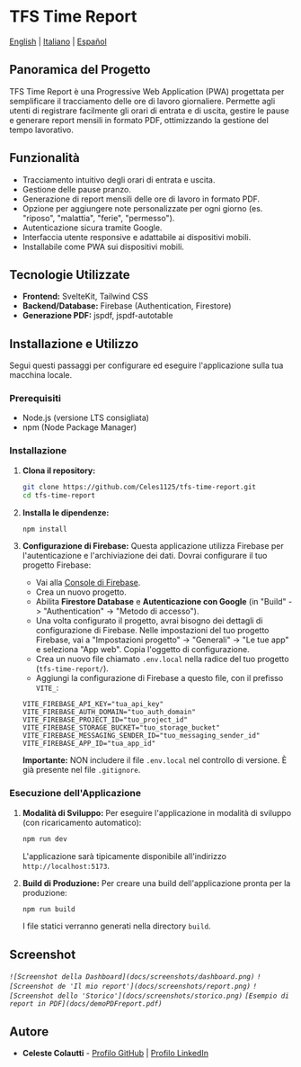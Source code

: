 # TFS Time Report

[English](README.md) | [Italiano](README.it.md) | [Español](README.es.md)

## Panoramica del Progetto

TFS Time Report è una Progressive Web Application (PWA) progettata per semplificare il tracciamento delle ore di lavoro giornaliere. Permette agli utenti di registrare facilmente gli orari di entrata e di uscita, gestire le pause e generare report mensili in formato PDF, ottimizzando la gestione del tempo lavorativo.

## Funzionalità

*   Tracciamento intuitivo degli orari di entrata e uscita.
*   Gestione delle pause pranzo.
*   Generazione di report mensili delle ore di lavoro in formato PDF.
*   Opzione per aggiungere note personalizzate per ogni giorno (es. "riposo", "malattia", "ferie", "permesso").
*   Autenticazione sicura tramite Google.
*   Interfaccia utente responsive e adattabile ai dispositivi mobili.
*   Installabile come PWA sui dispositivi mobili.

## Tecnologie Utilizzate

*   **Frontend:** SvelteKit, Tailwind CSS
*   **Backend/Database:** Firebase (Authentication, Firestore)
*   **Generazione PDF:** jspdf, jspdf-autotable

## Installazione e Utilizzo

Segui questi passaggi per configurare ed eseguire l'applicazione sulla tua macchina locale.

### Prerequisiti

*   Node.js (versione LTS consigliata)
*   npm (Node Package Manager)

### Installazione

1.  **Clona il repository:**
    ```bash
    git clone https://github.com/Celes1125/tfs-time-report.git
    cd tfs-time-report
    ```

2.  **Installa le dipendenze:**
    ```bash
    npm install
    ```

3.  **Configurazione di Firebase:**
    Questa applicazione utilizza Firebase per l'autenticazione e l'archiviazione dei dati. Dovrai configurare il tuo progetto Firebase:
    *   Vai alla [Console di Firebase](https://console.firebase.google.com/).
    *   Crea un nuovo progetto.
    *   Abilita **Firestore Database** e **Autenticazione con Google** (in "Build" -> "Authentication" -> "Metodo di accesso").
    *   Una volta configurato il progetto, avrai bisogno dei dettagli di configurazione di Firebase. Nelle impostazioni del tuo progetto Firebase, vai a "Impostazioni progetto" -> "Generali" -> "Le tue app" e seleziona "App web". Copia l'oggetto di configurazione.
    *   Crea un nuovo file chiamato `.env.local` nella radice del tuo progetto (`tfs-time-report/`).
    *   Aggiungi la configurazione di Firebase a questo file, con il prefisso `VITE_`:
      ```env
      VITE_FIREBASE_API_KEY="tua_api_key"
      VITE_FIREBASE_AUTH_DOMAIN="tuo_auth_domain"
      VITE_FIREBASE_PROJECT_ID="tuo_project_id"
      VITE_FIREBASE_STORAGE_BUCKET="tuo_storage_bucket"
      VITE_FIREBASE_MESSAGING_SENDER_ID="tuo_messaging_sender_id"
      VITE_FIREBASE_APP_ID="tua_app_id"
      ```

    **Importante:** NON includere il file `.env.local` nel controllo di versione. È già presente nel file `.gitignore`.

### Esecuzione dell'Applicazione

1.  **Modalità di Sviluppo:**
    Per eseguire l'applicazione in modalità di sviluppo (con ricaricamento automatico):
    ```bash
    npm run dev
    ```
    L'applicazione sarà tipicamente disponibile all'indirizzo `http://localhost:5173`.

2.  **Build di Produzione:**
    Per creare una build dell'applicazione pronta per la produzione:
    ```bash
    npm run build
    ```
    I file statici verranno generati nella directory `build`.

## Screenshot

*`![Screenshot della Dashboard](docs/screenshots/dashboard.png)`*
*`![Screenshot de 'Il mio report'](docs/screenshots/report.png)`*
*`![Screenshot dello 'Storico'](docs/screenshots/storico.png)`*
*`[Esempio di report in PDF](docs/demoPDFreport.pdf)`*

## Autore

*   **Celeste Colautti** - [Profilo GitHub](https://github.com/Celes1125) | [Profilo LinkedIn](https://www.linkedin.com/in/celestecolautti/)